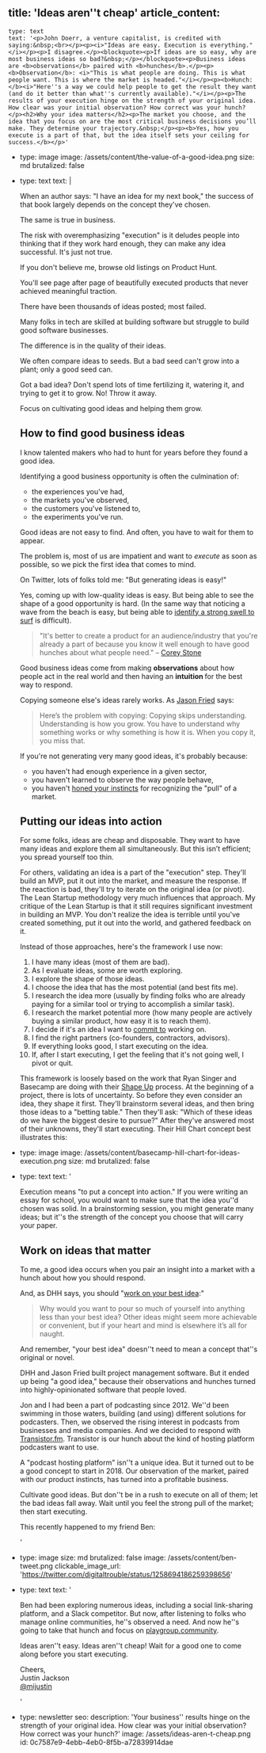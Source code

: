 title: 'Ideas aren''t cheap'
article_content:
  -
    type: text
    text: '<p>John Doerr, a venture capitalist, is credited with saying:&nbsp;<br></p><p><i>"Ideas are easy. Execution is everything."</i></p><p>I disagree.</p><blockquote><p>If ideas are so easy, why are most business ideas so bad?&nbsp;</p></blockquote><p>Business ideas are <b>observations</b> paired with <b>hunches</b>.</p><p><b>Observation</b>: <i>"This is what people are doing. This is what people want. This is where the market is headed."</i></p><p><b>Hunch: </b><i>"Here''s a way we could help people to get the result they want (and do it better than what''s currently available)."</i></p><p>The results of your execution hinge on the strength of your original idea. How clear was your initial observation? How correct was your hunch?</p><h2>Why your idea matters</h2><p>The market you choose, and the idea that you focus on are the most critical business decisions you’ll make. They determine your trajectory.&nbsp;</p><p><b>Yes, how you execute is a part of that, but the idea itself sets your ceiling for success.</b></p>'
  -
    type: image
    image: /assets/content/the-value-of-a-good-idea.png
    size: md
    brutalized: false
  -
    type: text
    text: |
      <p>When an author says: "I have an idea for my next book," the success of that book largely depends on the concept they've chosen.
      
      The same is true in business.<br></p><p>The risk with overemphasizing "execution" is it deludes people into thinking that if they work hard enough, they can make any idea successful. It's just not true.&nbsp;</p><p>If you don't believe me, browse old listings on Product Hunt. 
      
      You'll see page after page of beautifully executed products that never achieved meaningful traction.
      
      There have been thousands of ideas posted; most failed.&nbsp;</p><p>Many folks in tech are skilled at building software but struggle to build good software businesses.
      
      The difference is in the quality of their ideas.</p><p>We often compare ideas to seeds. But a bad seed can't grow into a plant; only a good seed can.&nbsp;
      </p><p>Got a bad idea? Don't spend lots of time fertilizing it, watering it, and trying to get it to grow. No! Throw it away.
      
      Focus on cultivating good ideas and helping them grow.&nbsp;</p><h2>How to find good business ideas</h2><p>I know talented makers who had to hunt for years before they found a good idea.&nbsp;</p><p>Identifying a good business opportunity is often the culmination of:</p><ul><li>the experiences you've had,</li><li>the markets you've observed,</li><li>the customers you've listened to,</li><li>the experiments you've run.&nbsp;</li></ul><p>Good ideas are not easy to find. And often, you have to wait for them to appear.&nbsp;</p><p>The problem is, most of us are impatient and want to <i>execute</i> as soon as possible, so we pick the first idea that comes to mind.</p><p>On Twitter, lots of folks told me: "But generating ideas is easy!"</p><p>Yes, coming up with low-quality ideas is easy. But being able to see the shape of a good opportunity is hard. (In the same way that noticing a wave from the beach is easy, but being able to <a href="/surfing">identify a strong swell to surf</a> is difficult).</p><blockquote><p>"It's better to create a product for an audience/industry that you're already a part of because you know it well enough to have good hunches about what people need." – <a href="https://twitter.com/coreywstone">Corey Stone</a></p></blockquote><p>Good business ideas come from making&nbsp;<b>observations</b>&nbsp;about how people act in the real world and then having an <b>intuition </b>for the best way to respond.</p><p>Copying someone else's ideas rarely works. As <a href="https://signalvnoise.com/posts/1561-why-you-shouldnt-copy-us-or-anyone-else">Jason Fried</a> says:</p><blockquote><p>Here’s the problem with copying: Copying skips understanding. Understanding is how you grow. You have to understand why something works or why something is how it is. When you copy it, you miss that.</p></blockquote><p>If you're not generating very many good ideas, it's probably because:</p><ul><li>you haven't had enough experience in a given sector,</li><li>you haven't learned to observe the way people behave,</li><li>you haven't <a href="/surfing">honed your instincts</a> for recognizing the "pull" of a market.</li></ul><h2>Putting our ideas into action</h2><p>For some folks, ideas are cheap and disposable. They want to have many ideas and explore them all simultaneously. But this isn’t efficient; you spread yourself too thin.&nbsp;</p><p>For others, validating an idea is a part of the "execution" step. They'll build an MVP, put it out into the market, and measure the response. If the reaction is bad, they'll try to iterate on the original idea (or pivot). The Lean Startup methodology very much influences that approach. My critique of the Lean Startup is that it still requires significant investment in building an MVP. You don't realize the idea is terrible until you've created something, put it out into the world, and gathered feedback on it.</p><p>Instead of those approaches, here's the framework I use now:</p><ol><li>I have many ideas (most of them are bad).</li><li>As I evaluate ideas, some are worth exploring.</li><li>I explore the shape of those ideas.</li><li>I choose the idea that has the most potential (and best fits me).</li><li>I research the idea more (usually by finding folks who are already paying for a similar tool or trying to accomplish a similar task).</li><li>I research the market potential more (how many people are actively buying a similar product, how easy it is to reach them).</li><li>I decide if it's an idea I want to <a href="https://twitter.com/mijustin/status/1207691055404965888">commit to</a> working on.</li><li>I find the right partners (co-founders, contractors, advisors).</li><li>If everything looks good, I start executing on the idea.</li><li>If, after I start executing, I get the feeling that it's not going well, I pivot or quit.</li></ol><p>This framework is loosely based on the work that Ryan Singer and Basecamp are doing with their <a href="https://basecamp.com/shapeup">Shape Up</a> process. At the beginning of a project, there is lots of uncertainty. So before they even consider an idea, they shape it first. They'll brainstorm several ideas, and then bring those ideas to a "betting table." Then they'll ask: "Which of these ideas do we have the biggest desire to pursue?" After they've answered most of their unknowns, they'll start executing. Their Hill Chart concept best illustrates this:</p>
  -
    type: image
    image: /assets/content/basecamp-hill-chart-for-ideas-execution.png
    size: md
    brutalized: false
  -
    type: text
    text: '<p>Execution means "to put a concept into action." If you were writing an essay for school, you would want to make sure that the idea you''d chosen was solid. In a brainstorming session, you might generate many ideas; but it''s the strength of the concept you choose that will carry your paper.<br></p><h2>Work on ideas that matter</h2><p>To me, a good idea occurs when you pair an insight into a market with a hunch about how you should respond.</p><p>And, as DHH says, you should "<a href="https://signalvnoise.com/posts/2235-work-on-your-best-idea">work on your best idea</a>:"</p><blockquote><p>Why would you want to pour so much of yourself into anything less than your best idea? Other ideas might seem more achievable or convenient, but if your heart and mind is elsewhere it’s all for naught.</p></blockquote><p>And remember, "your best idea" doesn''t need to mean a concept that''s original or novel.</p><p>DHH and Jason Fried built project management software. But it ended up being "a good idea," because their observations and hunches turned into highly-opinionated software that people loved.</p><p>Jon and I had been a part of podcasting since 2012. We''d been swimming in those waters, building (and using) different solutions for podcasters. Then, we observed the rising interest in podcasts from businesses and media companies. And we decided to respond with <a href="https://transistor.fm/?via=justin">Transistor.fm</a>. Transistor is our hunch about the kind of hosting platform podcasters want to use.</p><p>A "podcast hosting platform" isn''t a unique idea. But it turned out to be a good concept to start in 2018. Our observation of the market, paired with our product instincts, has turned into a profitable business.</p><p>Cultivate good ideas. But don''t be in a rush to execute on all of them; let the bad ideas fall away. Wait until you feel the strong pull of the market; then start executing.</p><p>This recently happened to my friend Ben:</p>'
  -
    type: image
    size: md
    brutalized: false
    image: /assets/content/ben-tweet.png
    clickable_image_url: 'https://twitter.com/digitaltrouble/status/1258694186259398656'
  -
    type: text
    text: '<p>Ben had been exploring numerous ideas, including a social link-sharing platform, and a Slack competitor. But now, after listening to folks who manage online communities, he''s observed a need. And now he''s going to take that hunch and focus on&nbsp;<a href="https://playgroup.community/">playgroup.community</a>.</p><p>Ideas aren''t easy. Ideas aren''t cheap! Wait for a good one to come along before you start executing.</p><p>Cheers,<br>Justin Jackson<br><a href="https://twitter.com/mijustin">@mijustin</a></p>'
  -
    type: newsletter
seo:
  description: 'Your business'' results hinge on the strength of your original idea. How clear was your initial observation? How correct was your hunch?'
  image: /assets/ideas-aren-t-cheap.png
id: 0c7587e9-4ebb-4eb0-8f5b-a72839914dae
